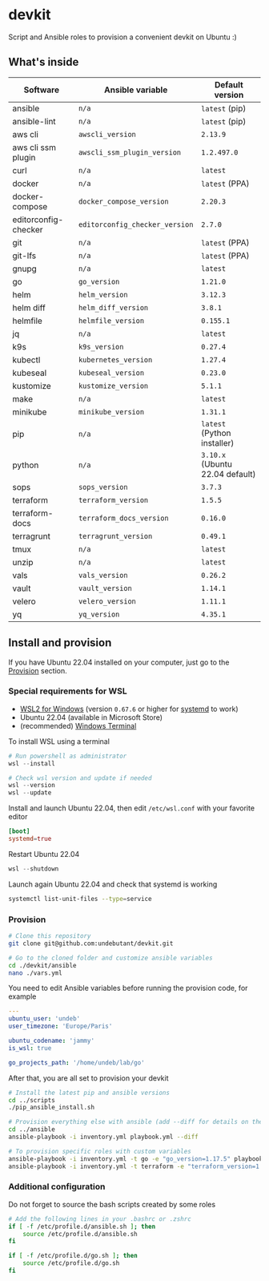 # devkit

Script and Ansible roles to provision a convenient devkit on Ubuntu :)


## What's inside

| Software             | Ansible variable               | Default version                 |
| -------------------- | ------------------------------ | ------------------------------- |
| ansible              | `n/a`                          | `latest` (pip)                  |
| ansible-lint         | `n/a`                          | `latest` (pip)                  |
| aws cli              | `awscli_version`               | `2.13.9`                        |
| aws cli ssm plugin   | `awscli_ssm_plugin_version`    | `1.2.497.0`                     |
| curl                 | `n/a`                          | `latest`                        |
| docker               | `n/a`                          | `latest` (PPA)                  |
| docker-compose       | `docker_compose_version`       | `2.20.3`                        |
| editorconfig-checker | `editorconfig_checker_version` | `2.7.0`                         |
| git                  | `n/a`                          | `latest` (PPA)                  |
| git-lfs              | `n/a`                          | `latest` (PPA)                  |
| gnupg                | `n/a`                          | `latest`                        |
| go                   | `go_version`                   | `1.21.0`                        |
| helm                 | `helm_version`                 | `3.12.3`                        |
| helm diff            | `helm_diff_version`            | `3.8.1`                         |
| helmfile             | `helmfile_version`             | `0.155.1`                       |
| jq                   | `n/a`                          | `latest`                        |
| k9s                  | `k9s_version`                  | `0.27.4`                        |
| kubectl              | `kubernetes_version`           | `1.27.4`                        |
| kubeseal             | `kubeseal_version`             | `0.23.0`                        |
| kustomize            | `kustomize_version`            | `5.1.1`                         |
| make                 | `n/a`                          | `latest`                        |
| minikube             | `minikube_version`             | `1.31.1`                        |
| pip                  | `n/a`                          | `latest` (Python installer)     |
| python               | `n/a`                          | `3.10.x` (Ubuntu 22.04 default) |
| sops                 | `sops_version`                 | `3.7.3`                         |
| terraform            | `terraform_version`            | `1.5.5`                         |
| terraform-docs       | `terraform_docs_version`       | `0.16.0`                        |
| terragrunt           | `terragrunt_version`           | `0.49.1`                        |
| tmux                 | `n/a`                          | `latest`                        |
| unzip                | `n/a`                          | `latest`                        |
| vals                 | `vals_version`                 | `0.26.2`                        |
| vault                | `vault_version`                | `1.14.1`                        |
| velero               | `velero_version`               | `1.11.1`                        |
| yq                   | `yq_version`                   | `4.35.1`                        |


## Install and provision

If you have Ubuntu 22.04 installed on your computer, just go to the [Provision](./README.md#provision) section.


### Special requirements for WSL

- [WSL2 for Windows](https://docs.microsoft.com/en-us/windows/wsl/install) (version `0.67.6` or higher for [systemd](https://devblogs.microsoft.com/commandline/systemd-support-is-now-available-in-wsl) to work)
- Ubuntu 22.04 (available in Microsoft Store)
- (recommended) [Windows Terminal](https://docs.microsoft.com/en-us/windows/terminal/install)

To install WSL using a terminal
```powershell
# Run powershell as administrator
wsl --install

# Check wsl version and update if needed
wsl --version
wsl --update
```

Install and launch Ubuntu 22.04, then edit `/etc/wsl.conf` with your favorite editor
```toml
[boot]
systemd=true
```

Restart Ubuntu 22.04
```powershell
wsl --shutdown
```

Launch again Ubuntu 22.04 and check that systemd is working
```bash
systemctl list-unit-files --type=service
```


### Provision

```bash
# Clone this repository
git clone git@github.com:undebutant/devkit.git

# Go to the cloned folder and customize ansible variables
cd ./devkit/ansible
nano ./vars.yml
```

You need to edit Ansible variables before running the provision code, for example
```yaml
---
ubuntu_user: 'undeb'
user_timezone: 'Europe/Paris'

ubuntu_codename: 'jammy'
is_wsl: true

go_projects_path: '/home/undeb/lab/go'
```

After that, you are all set to provision your devkit
```bash
# Install the latest pip and ansible versions
cd ../scripts
./pip_ansible_install.sh

# Provision everything else with ansible (add --diff for details on the changes)
cd ../ansible
ansible-playbook -i inventory.yml playbook.yml --diff

# To provision specific roles with custom variables
ansible-playbook -i inventory.yml -t go -e "go_version=1.17.5" playbook.yml --diff
ansible-playbook -i inventory.yml -t terraform -e "terraform_version=1.0.11 terragrunt_version=0.34.3" playbook.yml --diff
```


### Additional configuration

Do not forget to source the bash scripts created by some roles
```bash
# Add the following lines in your .bashrc or .zshrc
if [ -f /etc/profile.d/ansible.sh ]; then
    source /etc/profile.d/ansible.sh
fi

if [ -f /etc/profile.d/go.sh ]; then
    source /etc/profile.d/go.sh
fi
```
